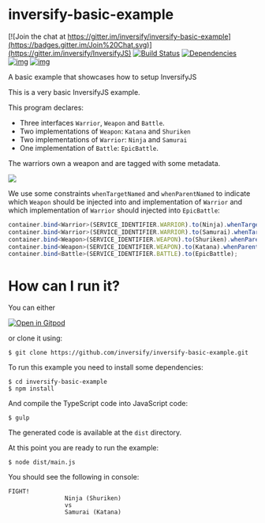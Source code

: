 # inversify-basic-example
[![Join the chat at https://gitter.im/inversify/inversify-basic-example](https://badges.gitter.im/Join%20Chat.svg)](https://gitter.im/inversify/InversifyJS)
[![Build Status](https://secure.travis-ci.org/inversify/inversify-basic-example.svg?branch=master)](https://travis-ci.org/inversify/inversify-basic-example)
[![Dependencies](https://david-dm.org/inversify/inversify-basic-example.svg)](https://david-dm.org/inversify/inversify-basic-example#info=dependencies)
[![img](https://david-dm.org/inversify/inversify-basic-example/dev-status.svg)](https://david-dm.org/inversify/inversify-basic-example/#info=devDependencies)
[![img](https://david-dm.org/inversify/inversify-basic-example/peer-status.svg)](https://david-dm.org/inversify/inversify-basic-example/#info=peerDependenciess)

A basic example that showcases how to setup InversifyJS

This is a very basic InversifyJS example.

This program declares:
- Three interfaces `Warrior`, `Weapon` and `Battle`.
- Two implementations of `Weapon`: `Katana` and `Shuriken`
- Two implementations of `Warrior`: `Ninja` and `Samurai`
- One implementation of `Battle`: `EpicBattle`.

The warriors own a weapon and are tagged with some metadata.

![](uml.png)

We use some constraints `whenTargetNamed` and `whenParentNamed` to indicate which
`Weapon` should be injected into and implementation of `Warrior` and which implementation
of `Warrior` should injected into `EpicBattle`:

```ts
container.bind<Warrior>(SERVICE_IDENTIFIER.WARRIOR).to(Ninja).whenTargetNamed(TAG.CHINESE);
container.bind<Warrior>(SERVICE_IDENTIFIER.WARRIOR).to(Samurai).whenTargetNamed(TAG.JAPANESE);
container.bind<Weapon>(SERVICE_IDENTIFIER.WEAPON).to(Shuriken).whenParentNamed(TAG.CHINESE);
container.bind<Weapon>(SERVICE_IDENTIFIER.WEAPON).to(Katana).whenParentNamed(TAG.JAPANESE);
container.bind<Battle>(SERVICE_IDENTIFIER.BATTLE).to(EpicBattle);
```

# How can I run it?
You can either

[![Open in Gitpod](https://gitpod.io/button/open-in-gitpod.svg)](https://gitpod.io#https://github.com/inversify/inversify-basic-example/blob/master/src/config/ioc_config.ts)

or clone it using:

```
$ git clone https://github.com/inversify/inversify-basic-example.git
```

To run this example you need to install some dependencies:

```
$ cd inversify-basic-example
$ npm install
```

And compile the TypeScript code into JavaScript code:

```
$ gulp
```

The generated code is available at the `dist` directory.

At this point you are ready to run the example:

```
$ node dist/main.js
```

You should see the following in console:

```
FIGHT!
                Ninja (Shuriken)
                vs
                Samurai (Katana)
```
